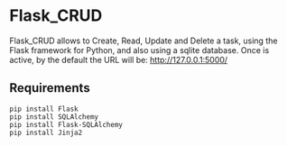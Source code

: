 # Flask_CRUD

Flask_CRUD allows to Create, Read, Update and Delete a task, using the Flask framework for Python, and also using a sqlite database. Once is active, by the default the URL will be:  http://127.0.0.1:5000/

## Requirements

    pip install Flask
    pip install SQLAlchemy
    pip install Flask-SQLAlchemy
    pip install Jinja2

